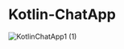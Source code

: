 # Kotlin-ChatApp
![KotlinChatApp1 (1)](https://user-images.githubusercontent.com/88456285/203166048-39722e62-2452-4017-bae5-c4f0fb17cc6b.jpg)
